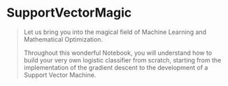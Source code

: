 # SupportVectorMagic

> Let us bring you into the magical field of Machine Learning and Mathematical 
Optimization.
>
> Throughout this wonderful Notebook, you will understand how to build your very own logistic classifier from scratch, starting from the implementation of the gradient descent to the development of a Support Vector Machine.
